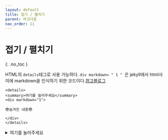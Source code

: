 ```yaml
---
layout: default
title: 접기 / 펼치기
parent: 마크다운
nav_order: 11
---
```


# 접기 / 펼치기  
{: .no_toc }

HTML의 `details`태그로 사용 가능하다. `div markdown= " 1 " `은 jekyll에서 html사이에 markdown을 인식하기 위한 코드이다.[참고블로그](https://inasie.github.io/it%EC%9D%BC%EB%B0%98/%EB%A7%88%ED%81%AC%EB%8B%A4%EC%9A%B4-expander-control/)  

```
<details>
<summary>여기를 눌러주세요</summary>
<div markdown="1">       

😎숨겨진 내용😎

</div>
</details>
```  

<details>
<summary>여기를 눌러주세요</summary>
<div markdown="1">       

😎숨겨진 내용😎

</div>
</details>